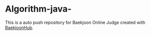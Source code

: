 # Algorithm-java-
This is a auto push repository for Baekjoon Online Judge created with [BaekjoonHub](https://github.com/BaekjoonHub/BaekjoonHub).

